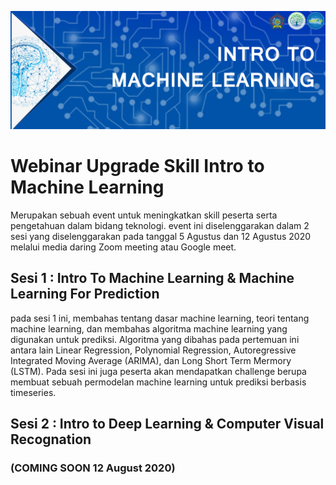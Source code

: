 ![banner](banner.jpg)

# Webinar Upgrade Skill Intro to Machine Learning

Merupakan sebuah event untuk meningkatkan skill peserta serta pengetahuan dalam bidang teknologi. event ini diselenggarakan dalam 2 sesi yang diselenggarakan pada tanggal 5 Agustus dan 12 Agustus 2020 melalui media daring Zoom meeting atau Google meet.

## Sesi 1 : Intro To Machine Learning & Machine Learning For Prediction

pada sesi 1 ini, membahas tentang dasar machine learning, teori tentang machine learning, dan membahas algoritma machine learning yang digunakan untuk prediksi. Algoritma yang dibahas pada pertemuan ini antara lain Linear Regression, Polynomial Regression, Autoregressive Integrated Moving Average (ARIMA), dan Long Short Term Mermory (LSTM).
Pada sesi ini juga peserta akan mendapatkan challenge berupa membuat sebuah permodelan machine learning untuk prediksi berbasis timeseries.

## Sesi 2 : Intro to Deep Learning & Computer Visual Recognation

### (COMING SOON 12 August 2020)
